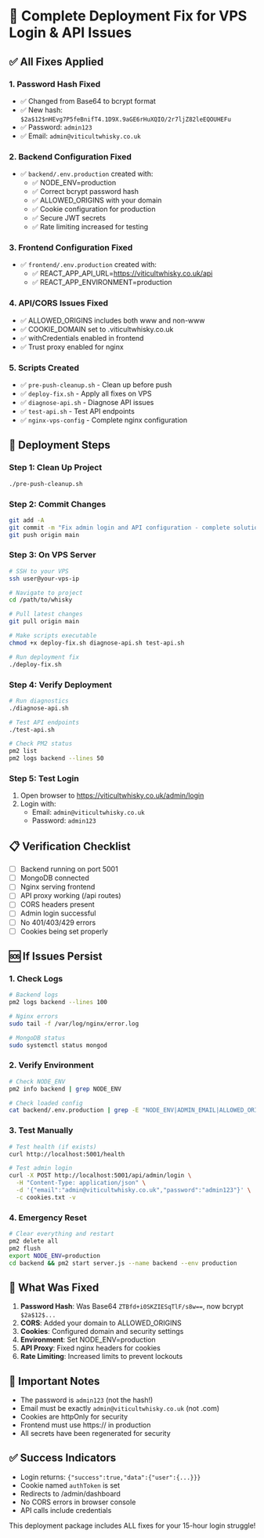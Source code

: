 # 🚀 Complete Deployment Fix for VPS Login & API Issues

## ✅ All Fixes Applied

### 1. **Password Hash Fixed**
- ✅ Changed from Base64 to bcrypt format
- ✅ New hash: `$2a$12$nHEvg7P5feBnifT4.1D9X.9aGE6rHuXQIO/2r7ljZ82leEQOUHEFu`
- ✅ Password: `admin123`
- ✅ Email: `admin@viticultwhisky.co.uk`

### 2. **Backend Configuration Fixed**
- ✅ `backend/.env.production` created with:
  - ✅ NODE_ENV=production
  - ✅ Correct bcrypt password hash
  - ✅ ALLOWED_ORIGINS with your domain
  - ✅ Cookie configuration for production
  - ✅ Secure JWT secrets
  - ✅ Rate limiting increased for testing

### 3. **Frontend Configuration Fixed**
- ✅ `frontend/.env.production` created with:
  - ✅ REACT_APP_API_URL=https://viticultwhisky.co.uk/api
  - ✅ REACT_APP_ENVIRONMENT=production

### 4. **API/CORS Issues Fixed**
- ✅ ALLOWED_ORIGINS includes both www and non-www
- ✅ COOKIE_DOMAIN set to .viticultwhisky.co.uk
- ✅ withCredentials enabled in frontend
- ✅ Trust proxy enabled for nginx

### 5. **Scripts Created**
- ✅ `pre-push-cleanup.sh` - Clean up before push
- ✅ `deploy-fix.sh` - Apply all fixes on VPS
- ✅ `diagnose-api.sh` - Diagnose API issues
- ✅ `test-api.sh` - Test API endpoints
- ✅ `nginx-vps-config` - Complete nginx configuration

## 🚀 Deployment Steps

### Step 1: Clean Up Project
```bash
./pre-push-cleanup.sh
```

### Step 2: Commit Changes
```bash
git add -A
git commit -m "Fix admin login and API configuration - complete solution"
git push origin main
```

### Step 3: On VPS Server
```bash
# SSH to your VPS
ssh user@your-vps-ip

# Navigate to project
cd /path/to/whisky

# Pull latest changes
git pull origin main

# Make scripts executable
chmod +x deploy-fix.sh diagnose-api.sh test-api.sh

# Run deployment fix
./deploy-fix.sh
```

### Step 4: Verify Deployment
```bash
# Run diagnostics
./diagnose-api.sh

# Test API endpoints
./test-api.sh

# Check PM2 status
pm2 list
pm2 logs backend --lines 50
```

### Step 5: Test Login
1. Open browser to https://viticultwhisky.co.uk/admin/login
2. Login with:
   - Email: `admin@viticultwhisky.co.uk`
   - Password: `admin123`

## 📋 Verification Checklist

- [ ] Backend running on port 5001
- [ ] MongoDB connected
- [ ] Nginx serving frontend
- [ ] API proxy working (/api routes)
- [ ] CORS headers present
- [ ] Admin login successful
- [ ] No 401/403/429 errors
- [ ] Cookies being set properly

## 🆘 If Issues Persist

### 1. Check Logs
```bash
# Backend logs
pm2 logs backend --lines 100

# Nginx errors
sudo tail -f /var/log/nginx/error.log

# MongoDB status
sudo systemctl status mongod
```

### 2. Verify Environment
```bash
# Check NODE_ENV
pm2 info backend | grep NODE_ENV

# Check loaded config
cat backend/.env.production | grep -E "NODE_ENV|ADMIN_EMAIL|ALLOWED_ORIGINS"
```

### 3. Test Manually
```bash
# Test health (if exists)
curl http://localhost:5001/health

# Test admin login
curl -X POST http://localhost:5001/api/admin/login \
  -H "Content-Type: application/json" \
  -d '{"email":"admin@viticultwhisky.co.uk","password":"admin123"}' \
  -c cookies.txt -v
```

### 4. Emergency Reset
```bash
# Clear everything and restart
pm2 delete all
pm2 flush
export NODE_ENV=production
cd backend && pm2 start server.js --name backend --env production
```

## 🎯 What Was Fixed

1. **Password Hash**: Was Base64 `ZTBfd+i0SKZIESqTlF/s8w==`, now bcrypt `$2a$12$...`
2. **CORS**: Added your domain to ALLOWED_ORIGINS
3. **Cookies**: Configured domain and security settings
4. **Environment**: Set NODE_ENV=production
5. **API Proxy**: Fixed nginx headers for cookies
6. **Rate Limiting**: Increased limits to prevent lockouts

## 📝 Important Notes

- The password is `admin123` (not the hash!)
- Email must be exactly `admin@viticultwhisky.co.uk` (not .com)
- Cookies are httpOnly for security
- Frontend must use https:// in production
- All secrets have been regenerated for security

## ✅ Success Indicators

- Login returns: `{"success":true,"data":{"user":{...}}}`
- Cookie named `authToken` is set
- Redirects to /admin/dashboard
- No CORS errors in browser console
- API calls include credentials

This deployment package includes ALL fixes for your 15-hour login struggle!